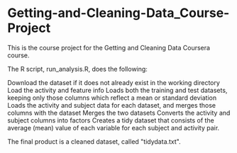 # Getting-and-Cleaning-Data_Course-Project
This is the course project for the Getting and Cleaning Data Coursera course. 

The R script, run_analysis.R, does the following:

Download the dataset if it does not already exist in the working directory
Load the activity and feature info
Loads both the training and test datasets, keeping only those columns which reflect a mean or standard deviation
Loads the activity and subject data for each dataset, and merges those columns with the dataset
Merges the two datasets
Converts the activity and subject columns into factors
Creates a tidy dataset that consists of the average (mean) value of each variable for each subject and activity pair.

The final product is a cleaned dataset, called "tidydata.txt".

